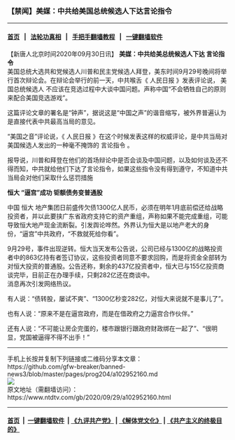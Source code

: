 ### 【禁闻】美媒：中共给美国总统候选人下达言论指令
------------------------

#### [首页](https://github.com/gfw-breaker/banned-news3/blob/master/README.md) &nbsp;&nbsp;|&nbsp;&nbsp; [法轮功真相](https://github.com/begood0513/basic/blob/master/README.md)  &nbsp;&nbsp;|&nbsp;&nbsp; [手把手翻墙教程](https://github.com/gfw-breaker/guides/wiki)  &nbsp;&nbsp;|&nbsp;&nbsp; [一键翻墙软件](https://github.com/gfw-breaker/nogfw/blob/master/README.md)  



<div><div class="post_content" itemprop="articleBody">
 <p>
  【新唐人北京时间2020年09月30日讯】
  <strong>
   美媒：中共给美总统候选人下达
   <ok href="https://www.ntdtv.com/gb/言论指令.htm">
    言论指令
   </ok>
  </strong>
  <br/>
  美国总统大选共和党候选人川普和民主党候选人拜登，美东时间9月29号晚间将举行首次辩论会。在辩论会举行的前一天，中共喉舌《
  <ok href="https://www.ntdtv.com/gb/人民日报.htm">
   人民日报
  </ok>
  》发表评论说，
  <ok href="https://www.ntdtv.com/gb/美国总统候选人.htm">
   美国总统候选人
  </ok>
  不应该在竞选过程中大谈中国问题。声称中国“不会牺牲自己的原则来配合美国竞选游戏”。
 </p>
 <p>
  这篇评论文章的署名是“钟声”，据说这是“中国之声”的谐音缩写，被外界普遍认为是直接代表中共最高当局的意见。
 </p>
 <p>
  “美国之音”评论说，《
  <ok href="https://www.ntdtv.com/gb/人民日报.htm">
   人民日报
  </ok>
  》在这个时候发表这样的权威评论，是中共当局对美国候选人发出的一种毫不掩饰的
  <ok href="https://www.ntdtv.com/gb/言论指令.htm">
   言论指令
  </ok>
  。
 </p>
 <p>
  报导说，川普和拜登在他们的首场辩论中是否会谈及中国问题，以及如何谈及还不得而知，中共就给他们下达了言论指令，如果这些指令没有得到遵守，不知道中共当局会对他们采取什么惩罚措施
 </p>
 <p>
  <strong>
   <ok href="https://www.ntdtv.com/gb/恒大.htm">
    恒大
   </ok>
   “逼宫”成功 钜额债务变普通股
  </strong>
 </p>
 <p>
  中国
  <ok href="https://www.ntdtv.com/gb/恒大.htm">
   恒大
  </ok>
  地产集团日前盛传欠债1300亿人民币，必须在明年1月底前偿还给战略投资者，并以此要挟广东省政府支持它的资产重组，声称如果不能完成重组，可能导致恒大地产现金流断裂。引发舆论哗然。外界认为恒大是以地产老大的身份，“逼宫”中共政府，“不救就死给你看”。
 </p>
 <p>
  9月29号，事件出现逆转。恒大当天发布公告说，公司已经与1300亿的战略投资者中的863亿持有者签订协议，这些投资者同意不要求回购，而是将资金全部转为对恒大投资的普通股。公告还称，剩余的437亿投资者中，恒大已与155亿投资商谈完毕，目前正在办理手续，只剩282亿还在商谈中。
  <br/>
  消息再次引发网络热议。
 </p>
 <p>
  有人说：“债转股，屡试不爽”、“1300亿秒变282亿，对恒大来说就不是事儿了”。
 </p>
 <p>
  也有人说：“原来不是在逼宫政府，而是在借政府之力逼宫合作伙伴。”
 </p>
 <p>
  还有人说：“不可能让房企完蛋的，楼市跟银行跟政府财政绑在一起了”、“很明显，党国被逼得不得不出手！”
 </p>
 <div class="single_ad">
 </div>
</div>
</div>
<hr/>
手机上长按并复制下列链接或二维码分享本文章：<br/>
https://github.com/gfw-breaker/banned-news3/blob/master/pages/prog204/a102952160.md <br/>
<a href='https://github.com/gfw-breaker/banned-news3/blob/master/pages/prog204/a102952160.md'><img src='https://github.com/gfw-breaker/banned-news3/blob/master/pages/prog204/a102952160.md.png'/></a> <br/>
原文地址（需翻墙访问）：https://www.ntdtv.com/gb/2020/09/29/a102952160.html


------------------------
#### [首页](https://github.com/gfw-breaker/banned-news3/blob/master/README.md) &nbsp;|&nbsp; [一键翻墙软件](https://github.com/gfw-breaker/nogfw/blob/master/README.md) &nbsp;| [《九评共产党》](https://github.com/gfw-breaker/9ping.md/blob/master/README.md#九评之一评共产党是什么) | [《解体党文化》](https://github.com/gfw-breaker/jtdwh.md/blob/master/README.md) | [《共产主义的终极目的》](https://github.com/gfw-breaker/gczydzjmd.md/blob/master/README.md)


<img src='http://gfw-breaker.win/banned-news3/pages/prog204/a102952160.md' width='0px' height='0px'/>